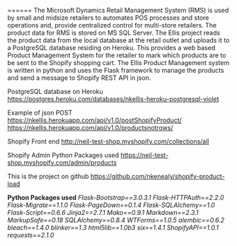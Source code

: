 
======
The Microsoft Dynamics Retail Management System (RMS) is used by  small and midsize retailers to automates POS processes and store operations and, provide centralized control
for multi-store retailers. The product data for RMS is stored on MS SQL Server. The Ellis project reads the product data from the local database at the retail outlet and uploads
it to a PostgreSQL database residing on Heroku. This provides a web based Product Management System for the retailer to mark which products are to be sent to the Shopify shopping cart.
The Ellis Product Management system is written in python and uses the Flask framework to manage the products and send a message to Shopify REST API in json.

PostgreSQL database on Heroku
https://postgres.heroku.com/databases/nkellis-heroku-postgresql-violet

Example of json POST
https://nkellis.herokuapp.com/api/v1.0/postShopifyProduct/
https://nkellis.herokuapp.com/api/v1.0/productsnotrows/

Shopify Front end
http://neil-test-shop.myshopify.com/collections/all

Shopify Admin Python Packages used
https://neil-test-shop.myshopify.com/admin/products

This is the project on github
https://github.com/nkenealy/shopify-product-load

**Python Packages used**
*Flask-Bootstrap==3.0.3.1*
*Flask-HTTPAuth==2.2.0*
*Flask-Migrate==1.1.0*
*Flask-PageDown==0.1.4*
*Flask-SQLAlchemy==1.0*
*Flask-Script==0.6.6*
*Jinja2==2.7.1*
*Mako==0.9.1*
*Markdown==2.3.1*
*MarkupSafe==0.18*
*SQLAlchemy==0.8.4*
*WTForms==1.0.5*
*alembic==0.6.2*
*bleach==1.4.0*
*blinker==1.3*
*html5lib==1.0b3*
*six==1.4.1*
*ShopifyAPI==1.0.1*
*requests==2.1.0*



